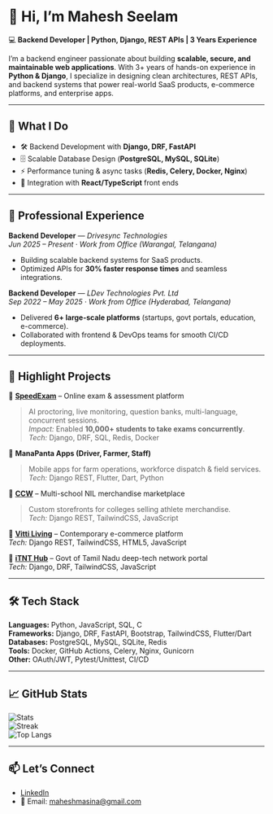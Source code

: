 # 👋 Hi, I’m Mahesh Seelam

💻 **Backend Developer | Python, Django, REST APIs | 3 Years Experience**  

I’m a backend engineer passionate about building **scalable, secure, and maintainable web applications**. With 3+ years of hands-on experience in **Python & Django**, I specialize in designing clean architectures, REST APIs, and backend systems that power real-world SaaS products, e-commerce platforms, and enterprise apps.  

---

## 🔭 What I Do
- 🛠 Backend Development with **Django, DRF, FastAPI**  
- 🗄 Scalable Database Design (**PostgreSQL, MySQL, SQLite**)  
- ⚡ Performance tuning & async tasks (**Redis, Celery, Docker, Nginx**)  
- 🤝 Integration with **React/TypeScript** front ends  

---

## 🏢 Professional Experience
**Backend Developer** — *Drivesync Technologies*  
*Jun 2025 – Present · Work from Office (Warangal, Telangana)*  
- Building scalable backend systems for SaaS products.  
- Optimized APIs for **30% faster response times** and seamless integrations.  

**Backend Developer** — *LDev Technologies Pvt. Ltd*  
*Sep 2022 – May 2025 · Work from Office (Hyderabad, Telangana)*  
- Delivered **6+ large-scale platforms** (startups, govt portals, education, e-commerce).  
- Collaborated with frontend & DevOps teams for smooth CI/CD deployments.  

---

## 📌 Highlight Projects
🔹 **[SpeedExam](https://www.speedexam.net/)** – Online exam & assessment platform  
> AI proctoring, live monitoring, question banks, multi-language, concurrent sessions.  
*Impact:* Enabled **10,000+ students to take exams concurrently**.  
*Tech:* Django, DRF, SQL, Redis, Docker  

🔹 **ManaPanta Apps (Driver, Farmer, Staff)**  
> Mobile apps for farm operations, workforce dispatch & field services.  
*Tech:* Django REST, Flutter, Dart, Python  

🔹 **[CCW](https://ccw.ldev.in)** – Multi-school NIL merchandise marketplace  
> Custom storefronts for colleges selling athlete merchandise.  
*Tech:* Django REST, TailwindCSS, JavaScript  

🔹 **[Vitti Living](https://www.vittiliving.com/)** – Contemporary e-commerce platform  
*Tech:* Django REST, TailwindCSS, HTML5, JavaScript  

🔹 **[iTNT Hub](https://itnthub.tn.gov.in/)** – Govt of Tamil Nadu deep-tech network portal  
*Tech:* Django, DRF, TailwindCSS, JavaScript  

---

## 🛠 Tech Stack
**Languages:** Python, JavaScript, SQL, C  
**Frameworks:** Django, DRF, FastAPI, Bootstrap, TailwindCSS, Flutter/Dart  
**Databases:** PostgreSQL, MySQL, SQLite, Redis  
**Tools:** Docker, GitHub Actions, Celery, Nginx, Gunicorn  
**Other:** OAuth/JWT, Pytest/Unittest, CI/CD  

---

## 📈 GitHub Stats
![Stats](https://github-readme-stats.vercel.app/api?username=Seelammahesh&include_all_commits=true&count_private=true&theme=dark)  
![Streak](https://github-readme-streak-stats.herokuapp.com?user=Seelammahesh&theme=dark)  
![Top Langs](https://github-readme-stats.vercel.app/api/top-langs/?username=Seelammahesh&layout=compact&theme=dark)  

---

## 📫 Let’s Connect
- [LinkedIn](https://www.linkedin.com/in/seelammahesh/)  
- 📧 Email: maheshmasina@gmail.com  
